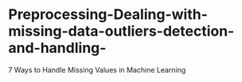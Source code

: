 # Preprocessing-Dealing-with-missing-data-outliers-detection-and-handling-
7 Ways to Handle Missing Values in Machine Learning
